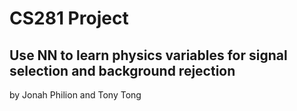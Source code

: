 # CS281 Project
## Use NN to learn physics variables for signal selection and background rejection

by Jonah Philion and Tony Tong